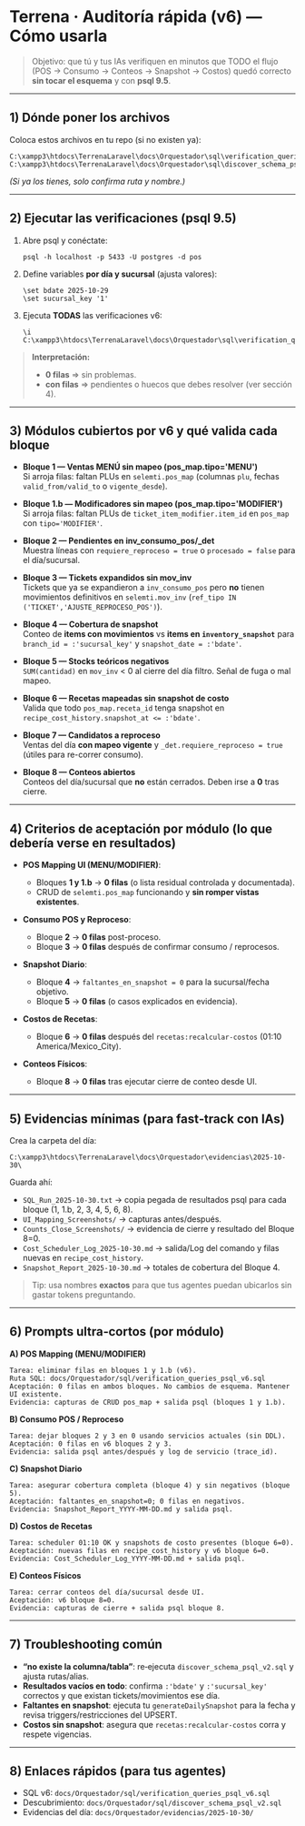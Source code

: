 # Terrena · Auditoría rápida (v6) — **Cómo usarla**

> Objetivo: que tú y tus IAs verifiquen en minutos que TODO el flujo (POS → Consumo → Conteos → Snapshot → Costos) quedó correcto **sin tocar el esquema** y con **psql 9.5**.

---

## 1) Dónde poner los archivos
Coloca estos archivos en tu repo (si no existen ya):
```
C:\xampp3\htdocs\TerrenaLaravel\docs\Orquestador\sql\verification_queries_psql_v6.sql
C:\xampp3\htdocs\TerrenaLaravel\docs\Orquestador\sql\discover_schema_psql_v2.sql
```
*(Si ya los tienes, solo confirma ruta y nombre.)*

---

## 2) Ejecutar las verificaciones (psql 9.5)

1. Abre psql y conéctate:
   ```psql
   psql -h localhost -p 5433 -U postgres -d pos
   ```

2. Define variables **por día y sucursal** (ajusta valores):
   ```psql
   \set bdate 2025-10-29
   \set sucursal_key '1'
   ```

3. Ejecuta **TODAS** las verificaciones v6:
   ```psql
   \i C:\xampp3\htdocs\TerrenaLaravel\docs\Orquestador\sql\verification_queries_psql_v6.sql
   ```

> **Interpretación:**  
> - **0 filas** ⇒ sin problemas.  
> - **con filas** ⇒ pendientes o huecos que debes resolver (ver sección 4).

---

## 3) Módulos cubiertos por v6 y qué valida cada bloque

- **Bloque 1 — Ventas MENÚ sin mapeo (pos_map.tipo='MENU')**  
  Si arroja filas: faltan PLUs en `selemti.pos_map` (columnas `plu`, fechas `valid_from/valid_to` o `vigente_desde`).

- **Bloque 1.b — Modificadores sin mapeo (pos_map.tipo='MODIFIER')**  
  Si arroja filas: faltan PLUs de `ticket_item_modifier.item_id` en `pos_map` con `tipo='MODIFIER'`.

- **Bloque 2 — Pendientes en inv_consumo_pos/_det**  
  Muestra líneas con `requiere_reproceso = true` o `procesado = false` para el día/sucursal.

- **Bloque 3 — Tickets expandidos sin mov_inv**  
  Tickets que ya se expandieron a `inv_consumo_pos` pero **no** tienen movimientos definitivos en `selemti.mov_inv` (`ref_tipo IN ('TICKET','AJUSTE_REPROCESO_POS')`).

- **Bloque 4 — Cobertura de snapshot**  
  Conteo de **items con movimientos** vs **items en `inventory_snapshot`** para `branch_id = :'sucursal_key'` y `snapshot_date = :'bdate'`.

- **Bloque 5 — Stocks teóricos negativos**  
  `SUM(cantidad)` en `mov_inv` < 0 al cierre del día filtro. Señal de fuga o mal mapeo.

- **Bloque 6 — Recetas mapeadas sin snapshot de costo**  
  Valida que todo `pos_map.receta_id` tenga snapshot en `recipe_cost_history.snapshot_at <= :'bdate'`.

- **Bloque 7 — Candidatos a reproceso**  
  Ventas del día **con mapeo vigente** y `_det.requiere_reproceso = true` (útiles para re-correr consumo).

- **Bloque 8 — Conteos abiertos**  
  Conteos del día/sucursal que **no** están cerrados. Deben irse a **0** tras cierre.

---

## 4) Criterios de aceptación por módulo (lo que debería verse en resultados)

- **POS Mapping UI (MENU/MODIFIER)**:  
  - Bloques **1 y 1.b** → **0 filas** (o lista residual controlada y documentada).
  - CRUD de `selemti.pos_map` funcionando y **sin romper vistas existentes**.

- **Consumo POS y Reproceso**:  
  - Bloque **2** → **0 filas** post-proceso.  
  - Bloque **3** → **0 filas** después de confirmar consumo / reprocesos.

- **Snapshot Diario**:  
  - Bloque **4** → `faltantes_en_snapshot = 0` para la sucursal/fecha objetivo.  
  - Bloque **5** → **0 filas** (o casos explicados en evidencia).

- **Costos de Recetas**:  
  - Bloque **6** → **0 filas** después del `recetas:recalcular-costos` (01:10 America/Mexico_City).

- **Conteos Físicos**:  
  - Bloque **8** → **0 filas** tras ejecutar cierre de conteo desde UI.

---

## 5) Evidencias mínimas (para fast‑track con IAs)

Crea la carpeta del día:
```
C:\xampp3\htdocs\TerrenaLaravel\docs\Orquestador\evidencias\2025-10-30\
```
Guarda ahí:
- `SQL_Run_2025-10-30.txt` → copia pegada de resultados psql para cada bloque (1, 1.b, 2, 3, 4, 5, 6, 8).  
- `UI_Mapping_Screenshots/` → capturas antes/después.  
- `Counts_Close_Screenshots/` → evidencia de cierre y resultado del Bloque 8=0.  
- `Cost_Scheduler_Log_2025-10-30.md` → salida/Log del comando y filas nuevas en `recipe_cost_history`.  
- `Snapshot_Report_2025-10-30.md` → totales de cobertura del Bloque 4.

> Tip: usa nombres **exactos** para que tus agentes puedan ubicarlos sin gastar tokens preguntando.

---

## 6) Prompts ultra‑cortos (por módulo)

**A) POS Mapping (MENU/MODIFIER)**  
```
Tarea: eliminar filas en bloques 1 y 1.b (v6).
Ruta SQL: docs/Orquestador/sql/verification_queries_psql_v6.sql
Aceptación: 0 filas en ambos bloques. No cambios de esquema. Mantener UI existente.
Evidencia: capturas de CRUD pos_map + salida psql (bloques 1 y 1.b).
```

**B) Consumo POS / Reproceso**  
```
Tarea: dejar bloques 2 y 3 en 0 usando servicios actuales (sin DDL).
Aceptación: 0 filas en v6 bloques 2 y 3.
Evidencia: salida psql antes/después y log de servicio (trace_id).
```

**C) Snapshot Diario**  
```
Tarea: asegurar cobertura completa (bloque 4) y sin negativos (bloque 5).
Aceptación: faltantes_en_snapshot=0; 0 filas en negativos.
Evidencia: Snapshot_Report_YYYY-MM-DD.md y salida psql.
```

**D) Costos de Recetas**  
```
Tarea: scheduler 01:10 OK y snapshots de costo presentes (bloque 6=0).
Aceptación: nuevas filas en recipe_cost_history y v6 bloque 6=0.
Evidencia: Cost_Scheduler_Log_YYYY-MM-DD.md + salida psql.
```

**E) Conteos Físicos**  
```
Tarea: cerrar conteos del día/sucursal desde UI.
Aceptación: v6 bloque 8=0.
Evidencia: capturas de cierre + salida psql bloque 8.
```

---

## 7) Troubleshooting común

- **“no existe la columna/tabla”**: re‑ejecuta `discover_schema_psql_v2.sql` y ajusta rutas/alias.  
- **Resultados vacíos en todo**: confirma `:'bdate'` y `:'sucursal_key'` correctos y que existan tickets/movimientos ese día.  
- **Faltantes en snapshot**: ejecuta tu `generateDailySnapshot` para la fecha y revisa triggers/restricciones del UPSERT.  
- **Costos sin snapshot**: asegura que `recetas:recalcular-costos` corra y respete vigencias.


---

## 8) Enlaces rápidos (para tus agentes)
- SQL v6: `docs/Orquestador/sql/verification_queries_psql_v6.sql`
- Descubrimiento: `docs/Orquestador/sql/discover_schema_psql_v2.sql`
- Evidencias del día: `docs/Orquestador/evidencias/2025-10-30/`
